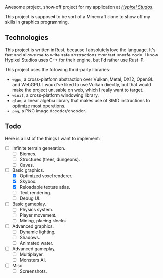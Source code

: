 Awesome project, show-off project for my application at [*Hypixel Studos*][hs].

[hs]: https://hypixelstudios.com/

This project is supposed to be sort of a Minecraft clone to show off my skills in graphics
programming.

## Technologies

This project is written in Rust, because I absolutely love the language. It's fast and allows
me to write safe abstractions over fast unsafe code. I know Hypixel Studios uses C++ for their
engine, but I'd rather use Rust :P.

This project uses the following thrid-party libraries:

- `wgpu`, a cross-platform abstraction over Vulkan, Metal, DX12, OpenGL and WebGPU. I would've
  liked to use Vulkan directly, but that would make the project unusable on web, which I really
  want to target.
- `winit`, a cross-platform windowing library.
- `glam`, a linear algebra library that makes use of SIMD instructions to optimize most operations.
- `png`, a PNG image decoder/encoder.

## Todo

Here is a list of the things I want to implement:

- [ ] Infinite terrain generation.
  - [ ] Biomes.
  - [ ] Structures (trees, dungeons).
  - [ ] Caves.
- [ ] Basic graphics.
  - [x] Optimized voxel renderer.
  - [x] Skybox.
  - [x] Reloadable texture atlas.
  - [ ] Text rendering.
  - [ ] Debug UI.
- [ ] Basic gameplay.
  - [ ] Physics system.
  - [ ] Player movement.
  - [ ] Mining, placing blocks.
- [ ] Advanced graphics.
  - [ ] Dynamic lighting.
  - [ ] Shadows.
  - [ ] Animated water.
- [ ] Advanced gameplay.
  - [ ] Multiplayer.
  - [ ] Monsters AI.
- [ ] Misc
  - [ ] Screenshots.
